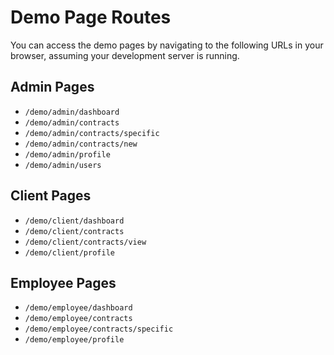 # Demo Page Routes

You can access the demo pages by navigating to the following URLs in your browser, assuming your development server is running.

## Admin Pages

*   `/demo/admin/dashboard`
*   `/demo/admin/contracts`
*   `/demo/admin/contracts/specific`
*   `/demo/admin/contracts/new`
*   `/demo/admin/profile`
*   `/demo/admin/users`

## Client Pages

*   `/demo/client/dashboard`
*   `/demo/client/contracts`
*   `/demo/client/contracts/view`
*   `/demo/client/profile`

## Employee Pages

*   `/demo/employee/dashboard`
*   `/demo/employee/contracts`
*   `/demo/employee/contracts/specific`
*   `/demo/employee/profile`